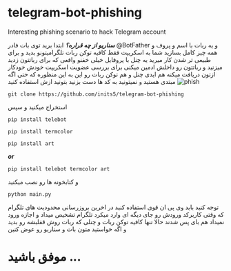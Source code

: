 # telegram-bot-phishing
Interesting phishing scenario to hack Telegram account


***سناریو از  چه قراره؟***
ابتدا برید توی بات فادر @BotFather و یه ربات با اسم و پروف و همه چیز کامل بسازید
شما به اسکریپت فقط کافیه توکن ربات تلگرامیتونو بدید 
و برای طبیعی تر شدن کار
میرید یه چنل با پروفایل خیلی خفنو واقعی که برای رباتتون زدید میزنید
و رباتتون رو داخلش ادمین میکنی برای بررسی عضویت 
اسکریپت خودش خودکار ازتون دریافت میکنه هم ایدی چنل و هم توکن ربات رو این به این منظوره که حتی اگه مبتدی هستید و نمیتونید به کد ها دست بزنید بتونید ازش استفاده کنید
![phish](https://github.com/user-attachments/assets/cb860db3-9c68-4d5b-b3bd-8c210498b9cc)





```
git clone https://github.com/inits5/telegram-bot-phishing
```

استخراج میکنید و سپس
```
pip install telebot
```
```
pip install termcolor
```
```
pip install art
```

***or***
```
pip install telebot termcolor art 
```
و کتابخونه ها رو نصب میکنید

```
python main.py
```
توجه کنید باید وی پی ان قوی استفاده کنید 
در اخرین بروزرسانی محدودیت های تلگرام که وقتی کاربرکد ورودش رو جای دیگه ای وارد میکرد تلگرام تشخیص میداد و اجازه ورود نمیداد هم بای پس شدند
حالا تنها کافیه توکن ربات و چنلی که ربات روش قفلبشه رو بدید و اگه خواستید متون بات و سناریو رو عوض کنین

# موفق باشید ...
